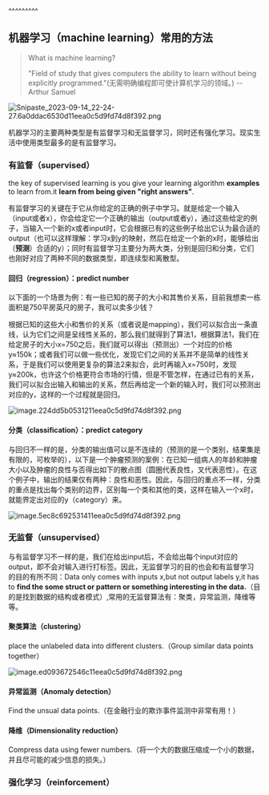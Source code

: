 
<BlogInfo title="初识机器学习" author="白日梦想猿" pv=0 read_times=0 pre_cost_time=103 category="机器学习" tag_list="['有监督', '无监督', '强化学习']" create_time="2023.09.14 23:54:44.195806" update_time="2023.09.16 16:54:10.220341" />

^^^^^^^^^
<h2 id="机器学习-machine-learning-常用的方法">机器学习（machine learning）常用的方法</h2>
<blockquote>
<p>What is machine learning?</p>
<p>&quot;Field of study that gives computers the ability to learn without being explicitly programmed.&quot;(无需明确编程即可使计算机学习的领域。)                                                                     --Arthur Samuel</p>
</blockquote>
<p><img src="../../../media/image/2023/09/14/Snipaste_2023-09-14_22-24-27.6a0ddac6530d11eea0c5d9fd74d8f392.png" alt="Snipaste_2023-09-14_22-24-27.6a0ddac6530d11eea0c5d9fd74d8f392.png" /></p>
<p>机器学习的主要两种类型是有监督学习和无监督学习，同时还有强化学习。现实生活中使用类型最多的是有监督学习。</p>
<h3 id="有监督-supervised-">有监督（supervised）</h3>
<p>the key of supervised learning is you give your learning algorithm <strong>examples</strong> to learn from.it <strong>learn from being given &quot;right answers&quot;</strong>.</p>
<p>有监督学习的关键在于它从你给定的正确的例子中学习。就是给定一个输入（input或者x），你会给定它一个正确的输出（output或者y），通过这些给定的例子，当输入一个新的x或者input时，它会根据已有的这些例子给出它认为最合适的output（也可以这样理解：学习x到y的映射，然后在给定一个新的x时，能够给出（<strong>预测</strong>）合适的y）；同时有监督学习主要分为两大类，分别是回归和分类，它们也刚好对应了两种不同的数据类型，即连续型和离散型。</p>
<h4 id="回归-regression--predict-number">回归（regression）：predict number</h4>
<p>以下面的一个场景为例：有一些已知的房子的大小和其售价关系，目前我想卖一栋面积是750平房英尺的房子，我可以卖多少钱？</p>
<p>根据已知的这些大小和售价的关系（或者说是mapping），我们可以拟合出一条直线，认为它们之间是呈线性关系的，那么我们就得到了算法1，根据算法1，我们在给定房子的大小x=750之后，我们就可以得出（预测出）一个对应的价格y≈150k；或者我们可以做一些优化，发现它们之间的关系并不是简单的线性关系，于是我们可以使用更复杂的算法2来拟合，此时再输入x=750时，发现y≈200k，也许这个价格更符合市场的行情，但是不管怎样，在通过已有的关系，我们可以拟合出输入和输出的关系，然后再给定一个新的输入时，我们可以预测出对应的y，这样的一个过程就是回归。</p>
<p><img src="../../../media/image/2023/09/14/image.224dd5b0531211eea0c5d9fd74d8f392.png" alt="image.224dd5b0531211eea0c5d9fd74d8f392.png" /></p>
<h4 id="分类-classification--predict-category">分类（classification）：predict category</h4>
<p>与回归不一样的是，分类的输出值可以是不连续的（预测的是一个类别，结果集是有限的，可枚举的），以下是一个肿瘤预测的案例：在已知一组病人的年龄和肿瘤大小以及肿瘤的良性与否得出如下的散点图（圆圈代表良性，叉代表恶性）。在这个例子中，输出的结果仅有两种：良性和恶性。因此，与回归的重点不一样，分类的重点是找出每个类别的边界，区别每一个类和其他的类，这样在输入一个x时，就能界定出对应的y（category）来。</p>
<p><img src="../../../media/image/2023/09/14/image.5ec8c692531411eea0c5d9fd74d8f392.png" alt="image.5ec8c692531411eea0c5d9fd74d8f392.png" /></p>
<h3 id="无监督-unsupervised-">无监督（unsupervised）</h3>
<p>与有监督学习不一样的是，我们在给出input后，不会给出每个input对应的output，即不会对输入进行打标签。因此，无监督学习的目的也会和有监督学习的目的有所不同：Data only comes with inputs x,but not output labels y,it has to <strong>find the some struct or pattern or something interesting in the data.</strong>（目的是找到数据的结构或者模式）,常用的无监督算法有：聚类，异常监测，降维等等。</p>
<h4 id="聚类算法-clustering-">聚类算法（clustering）</h4>
<p>place the unlabeled data into different clusters.（Group similar data points together）</p>
<p><img src="../../../media/image/2023/09/16/image.ed093672546c11eea0c5d9fd74d8f392.png" alt="image.ed093672546c11eea0c5d9fd74d8f392.png" /></p>
<h4 id="异常监测-Anomaly-detection-">异常监测（Anomaly detection）</h4>
<p>Find the unsual data points.（在金融行业的欺诈事件监测中非常有用！）</p>
<h4 id="降维-Dimensionality-reduction-">降维（Dimensionality reduction）</h4>
<p>Compress data using fewer numbers.（将一个大的数据压缩成一个小的数据，并且尽可能的减少信息的损失。）</p>
<h3 id="强化学习-reinforcement-">强化学习（reinforcement）</h3>

